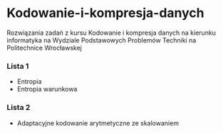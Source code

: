 # Kodowanie-i-kompresja-danych
Rozwiązania zadań z kursu Kodowanie i kompresja danych na kierunku informatyka na Wydziale Podstawowych Problemów Techniki na Politechnice Wrocławskej

### Lista 1
- Entropia
- Entropia warunkowa

### Lista 2
- Adaptacyjne kodowanie arytmetyczne ze skalowaniem
